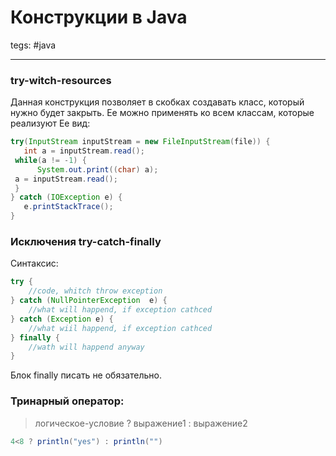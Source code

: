 # Конструкции в Java
tegs: #java 

---
### try-witch-resources
Данная конструкция позволяет в скобках создавать класс, который нужно будет закрыть. Ее можно применять ко всем классам, которые реализуют Ее вид:
```java
try(InputStream inputStream = new FileInputStream(file)) {  
   int a = inputStream.read();  
 while(a != -1) {  
      System.out.print((char) a);  
 a = inputStream.read();  
 }  
} catch (IOException e) {  
   e.printStackTrace();  
}
```
### Исключения try-catch-finally
Синтаксис:
```java
try {
	//code, whitch throw exception
} catch (NullPointerException  e) {
	//what will happend, if exception cathced
} catch (Exception e) {
	//what wiil happend, if exception cathced
} finally {
	//wath will happend anyway
}
```
Блок finally писать не обязательно.

### Тринарный оператор:
>логическое-условие ? выражение1 : выражение2

```java
4<8 ? println("yes") : println("")